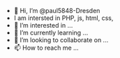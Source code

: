 - 👋 Hi, I’m @paul5848-Dresden
- I am intersted in PHP, js, html, css, 
- 👀 I’m interested in ...
- 🌱 I’m currently learning ...
- 💞️ I’m looking to collaborate on ...
- 📫 How to reach me ...

<!---
paul5848-Dresden/paul5848-Dresden is a ✨ special ✨ repository because its `README.md` (this file) appears on your GitHub profile.
You can click the Preview link to take a look at your changes.
--->



